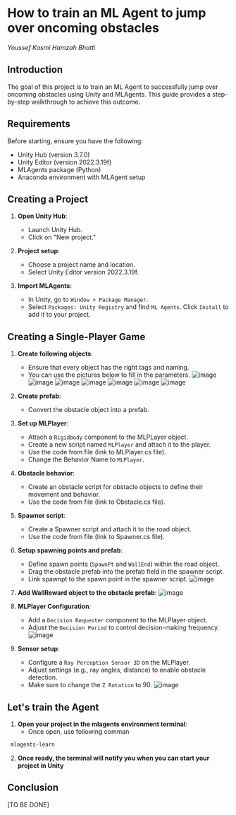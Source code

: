 # How to train an ML Agent to jump over oncoming obstacles

*Youssef Kasmi*
*Hamzah Bhatti*

## Introduction

The goal of this project is to train an ML Agent to successfully jump over oncoming obstacles using Unity and MLAgents. This guide provides a step-by-step walkthrough to achieve this outcome.

## Requirements

Before starting, ensure you have the following:

- Unity Hub (version 3.7.0)
- Unity Editor (version 2022.3.19f)
- MLAgents package (Python)
- Anaconda environment with MLAgent setup

## Creating a Project

1. **Open Unity Hub**:
   - Launch Unity Hub.
   - Click on "New project."

2. **Project setup**:
   - Choose a project name and location.
   - Select Unity Editor version 2022.3.19f.

2. **Import MLAgents**:
   - In Unity, go to `Window > Package Manager`.
   - Select `Packages: Unity Registry` and find `ML Agents`. Click `Install` to add it to your project.

## Creating a Single-Player Game

1. **Create following objects**:
   - Ensure that every object has the right tags and naming.
   - You can use the pictures below to fill in the parameters.
![image](https://github.com/AP-IT-GH/jumper-assignment-yfish1/assets/73119869/0689f624-79a7-4d1e-89b6-48e8b05ee213)
![image](https://github.com/AP-IT-GH/jumper-assignment-yfish1/assets/73119869/ddbe49df-2a44-4312-8c62-b63a7fc0971b)
![image](https://github.com/AP-IT-GH/jumper-assignment-yfish1/assets/73119869/efe7dcd6-867d-422e-934f-f5f827d0f08f)
![image](https://github.com/AP-IT-GH/jumper-assignment-yfish1/assets/73119869/a9110fb6-66e8-49d0-837f-c9bf7c524dfc)
![image](https://github.com/AP-IT-GH/jumper-assignment-yfish1/assets/73119869/229f1056-bda7-4866-8a80-7a827cc5c407)
![image](https://github.com/AP-IT-GH/jumper-assignment-yfish1/assets/73119869/93433ae1-4118-4182-8868-0babdaaa7098)
![image](https://github.com/AP-IT-GH/jumper-assignment-yfish1/assets/73119869/d0bad0bd-ea48-447c-a187-53d4b976f555)


2. **Create prefab**:
   - Convert the obstacle object into a prefab.

3. **Set up MLPlayer**:
   - Attach a `Rigidbody` component to the MLPLayer object.
   - Create a new script named `MLPlayer` and attach it to the player.
   - Use the code from file (link to MLPlayer.cs file).
   - Change the Behavior Name to `MLPlayer`.

4. **Obstacle behavior**:
   - Create an obstacle script for obstacle objects to define their movement and behavior.
   - Use the code from file (link to Obstacle.cs file).

5. **Spawner script**:
   - Create a Spawner script and attach it to the road object.
   - Use the code from file (link to Spawner.cs file).

6. **Setup spawning points and prefab**:
   - Define spawn points (`SpawnPt` and `WallEnd`) within the road object.
   - Drag the obstacle prefab into the prefab field in the spawner script.
   - Link spawnpt to the spawn point in the spawner script.
     ![image](https://github.com/AP-IT-GH/jumper-assignment-yfish1/assets/73119869/7bba38e4-e9e8-4ffa-b703-feff3b00f91a)

7. **Add WallReward object to the obstacle prefab**:
    ![image](https://github.com/AP-IT-GH/jumper-assignment-yfish1/assets/73119869/5f040ae9-5f25-415e-95bc-c5b583d45393)

8. **MLPlayer Configuration**:
    - Add a `Decision Requester` component to the MLPlayer object.
    - Adjust the `Decision Period` to control decision-making frequency.
    ![image](https://github.com/AP-IT-GH/jumper-assignment-yfish1/assets/73119869/a59fbb28-7db0-44a3-accb-2c6998a3546b)

10. **Sensor setup**:
    - Configure a `Ray Perception Sensor 3D` on the MLPlayer.
    - Adjust settings (e.g., ray angles, distance) to enable obstacle detection.
    - Make sure to change the `Z Rotation` to 90.
    ![image](https://github.com/AP-IT-GH/jumper-assignment-yfish1/assets/73119869/1fbae6a2-c936-461c-ac92-d8117f43c6e1)


## Let's train the Agent

1. **Open your project in the mlagents environment terminal**:
   - Once open, use following comman
  ```bash
   mlagents-learn
```
2. **Once ready, the terminal will notify you when you can start your project in Unity**

## Conclusion

[TO BE DONE]
